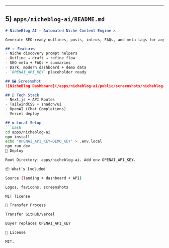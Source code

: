 
---

## 5) `apps/nicheblog-ai/README.md`

```markdown
# NicheBlog AI — Automated Niche Content Engine ✍️

Generate SEO-ready outlines, posts, intros, FAQs, and meta tags for any niche site, newsletter, or knowledge hub.

## ✨ Features
- Niche discovery prompt helpers
- Outline → draft → refine flow
- SEO meta + FAQs + summaries
- Dark, modern dashboard + demo data
- `OPENAI_API_KEY` placeholder ready

## 🖼 Screenshot
![NicheBlog Dashboard](/apps/nicheblog-ai/public/screenshots/nicheblog-dashboard-dark.png)

## 🧱 Tech Stack
- Next.js + API Routes
- TailwindCSS + shadcn/ui
- OpenAI (Chat Completions)
- Vercel deploy

## ⚙️ Local Setup
```bash
cd apps/nicheblog-ai
npm install
echo "OPENAI_API_KEY=DEMO_KEY" > .env.local
npm run dev
🚀 Deploy

Root Directory: apps/nicheblog-ai. Add env OPENAI_API_KEY.

📦 What’s Included

Source (landing + dashboard + API)

Logos, favicons, screenshots

MIT license

🔁 Transfer Process

Transfer GitHub/Vercel

Buyer replaces OPENAI_API_KEY

📜 License

MIT.

